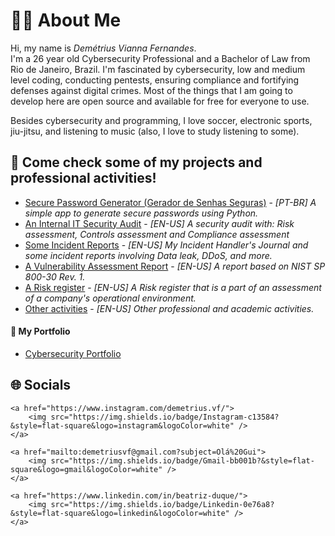 # 👨‍💻 About Me
Hi, my name is *Demétrius Vianna Fernandes*.  
I'm a 26 year old Cybersecurity Professional and a Bachelor of Law from Rio de Janeiro, Brazil. 
I'm fascinated by cybersecurity, low and medium level coding, conducting pentests, ensuring compliance and fortifying defenses against digital crimes. 
Most of the things that I am going to develop here are open source and available for free for everyone to use. 

Besides cybersecurity and programming, I love soccer, electronic sports, jiu-jitsu, and listening to music (also, I love to study listening to some).

## 📝 Come check some of my projects and professional activities!

- [Secure Password Generator (Gerador de Senhas Seguras)](https://github.com/cyberdemetrius/gerador_de_senhas) - *[PT-BR] A simple app to generate secure passwords using Python.*
- [An Internal IT Security Audit](https://drive.google.com/file/d/1FryTPqUCQ-AZlPYwl4zfcGG1iL-08H02/view?usp=sharing) - *[EN-US] A security audit with: Risk assessment, Controls assessment and Compliance assessment*
- [Some Incident Reports](https://drive.google.com/drive/folders/1E6i21XkeQrVu8U3tZfcu9dSiOeNfYtVU?usp=sharing) - *[EN-US] My Incident Handler's Journal and some incident reports involving Data leak, DDoS, and more.*
- [A Vulnerability Assessment Report](https://drive.google.com/file/d/159lydUet5h-ntC26iafLxgrxtlpG_1jR/view?usp=sharing) - *[EN-US] A report based on NIST SP 800-30 Rev. 1.*
- [A Risk register](https://drive.google.com/file/d/1J_HHADqWHfHA7zqPwPS8FjghRh0CsQyB/view?usp=sharing) - *[EN-US] A Risk register that is a part of an assessment of a company's operational environment.*
- [Other activities](https://drive.google.com/drive/folders/14xYv5HvMYZ-_xiYrQ7pn9Kp4o06nSkBb?usp=sharing) - *[EN-US] Other professional and academic activities.*

#### 📌 My Portfolio
- [Cybersecurity Portfolio](https://github.com/cyberdemetrius/demetriusportfolio)

## 🌐 Socials

<!-- Instagram -->
    <a href="https://www.instagram.com/demetrius.vf/">
        <img src="https://img.shields.io/badge/Instagram-c13584?&style=flat-square&logo=instagram&logoColor=white" />
    </a>
<!-- Gmail -->
    <a href="mailto:demetriusvf@gmail.com?subject=Olá%20Gui">
        <img src="https://img.shields.io/badge/Gmail-bb001b?&style=flat-square&logo=gmail&logoColor=white" />
    </a>
<!-- Linkedin -->
    <a href="https://www.linkedin.com/in/beatriz-duque/">
        <img src="https://img.shields.io/badge/Linkedin-0e76a8?&style=flat-square&logo=linkedin&logoColor=white" />
    </a>
